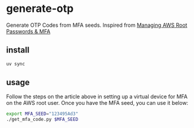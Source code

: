# generate-otp

Generate OTP Codes from MFA seeds. Inspired from [Managing AWS Root Passwords & MFA](https://summitroute.com/blog/2018/06/20/managing_aws_root_passwords_and_mfa/)

## install

```bash
uv sync
```

## usage

Follow the steps on the article above in setting up a virtual device for MFA on the AWS root user. Once you have the MFA seed, you can use it below:

```bash
export MFA_SEED="123495Ad3"
./get_mfa_code.py $MFA_SEED
```

